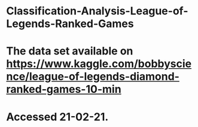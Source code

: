 # Classification-Analysis-League-of-Legends-Ranked-Games
# The data set available on https://www.kaggle.com/bobbyscience/league-of-legends-diamond-ranked-games-10-min
# Accessed 21-02-21.
